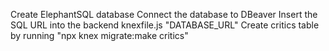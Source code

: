 Create ElephantSQL database
Connect the database to DBeaver
Insert the SQL URL into the backend knexfile.js "DATABASE_URL"
Create critics table by running "npx knex migrate:make critics"
